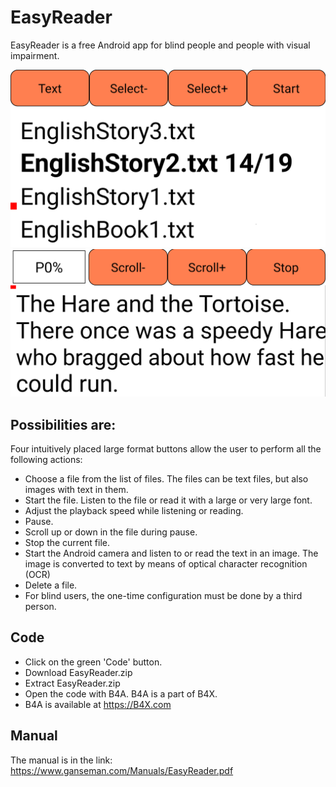 # EasyReader
EasyReader is a free Android app for blind people and people with visual impairment.

<img src="Select.png">
<img src="Reading.png">

## Possibilities are:
Four intuitively placed large format buttons allow the user to perform all the following actions:
- Choose a file from the list of files. The files can be text files, but also images with text in them.
- Start the file. Listen to the file or read it with a large or very large font.
- Adjust the playback speed while listening or reading.
- Pause.
- Scroll up or down in the file during pause.
- Stop the current file.
- Start the Android camera and listen to or read the text in an image. 
  The image is converted to text by means of optical character recognition (OCR)
- Delete a file.
- For blind users, the one-time configuration must be done by a third person.

## Code
- Click on the green 'Code' button.
- Download EasyReader.zip
- Extract EasyReader.zip
- Open the code with B4A.  B4A is a part of B4X.
- B4A is available at https://B4X.com

## Manual
The manual is in the link:
https://www.ganseman.com/Manuals/EasyReader.pdf

